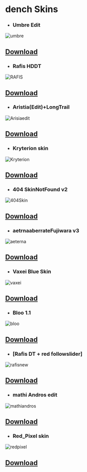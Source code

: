 # dench Skins

* ### Umbre Edit
![umbre](https://cdn.discordapp.com/attachments/712278343642513468/742324078387658842/umbre.jpg)

## [Download](https://dench.s-ul.eu/4lIUmoMi)

* ### Rafis HDDT
![RAFIS](https://cdn.discordapp.com/attachments/712278343642513468/742324122138312775/rafis.jpg)

## [Download](https://dench.s-ul.eu/wlCEbPF7)

* ### Aristia(Edit)+LongTrail
![Arisiaedit](https://skins.osuck.net/uploads/posts/2019-07/1561975230_screenshot5519.jpg)

## [Download](https://dench.s-ul.eu/hsrXtY1U)

* ### Kryterion skin
![Kryterion](https://cdn.discordapp.com/attachments/712278343642513468/742324153931006012/kryterion.jpg)

## [Download](https://dench.s-ul.eu/DoF2jEkj)

* ### 404 SkinNotFound v2
![404Skin](https://cdn.discordapp.com/attachments/712278343642513468/742324255231836170/aim404.jpg)

## [Download](https://dench.s-ul.eu/ACSyVWGu)

* ### aetrnaaberrateFujiwara v3
![aeterna](https://cdn.discordapp.com/attachments/712278343642513468/742324321367752744/merami.jpg)

## [Download](https://dench.s-ul.eu/1jdbx5TN)

* ### Vaxei Blue Skin
![vaxei](https://cdn.discordapp.com/attachments/712278343642513468/742324380888989716/vaxei_blue.jpg)

## [Download](https://dench.s-ul.eu/3HK0xiox)

* ### Bloo 1.1
![bloo](https://skins.osuck.net/uploads/posts/2020-04/1585900489_screenshot8339.jpg)

## [Download](https://tqe.s-ul.eu/nBfbgzLR)

* ### [Rafis DT + red followslider]
![rafisnew](https://osu.ppy.sh/ss/15502051/aefe)

## [Download](https://tqe.s-ul.eu/RhJJCAfx)

* ### mathi Andros edit
![mathiandros](https://skins.osuck.net/uploads/posts/2019-10/1570974990_screenshot6784.jpg)

## [Download](https://tqe.s-ul.eu/RhJJCAfx)

* ### Red_Pixel skin
![redpixel](https://i.imgur.com/SmVpNf9.png)

## [Download](https://redpixel.s-ul.eu/0EY93MWP)
